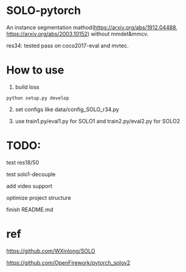 # SOLO-pytorch
An instance segmentation mathod(https://arxiv.org/abs/1912.04488, https://arxiv.org/abs/2003.10152) without mmdet&mmcv.

res34: tested pass on coco2017-eval and mvtec.

# How to use
1. build loss
```
python setup.py develop
```
2. set configs like data/config_SOLO_r34.py

3. use train1.py/eval1.py for SOLO1 and train2.py/eval2.py for SOLO2

# TODO:
test res18/50

test solo1-decouple

add video support

optimize project structure

finish README.md

# ref

https://github.com/WXinlong/SOLO

https://github.com/OpenFirework/pytorch_solov2
